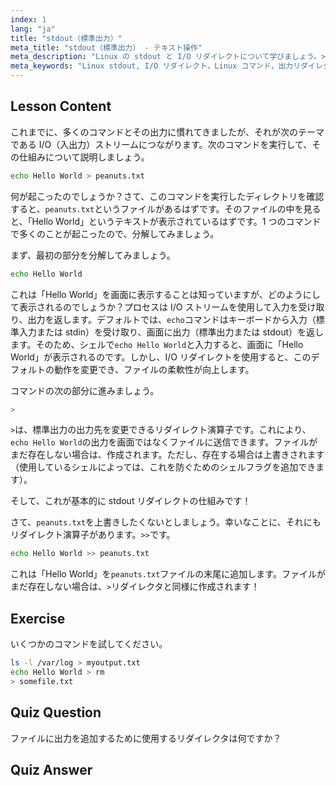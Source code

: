 ```yaml
---
index: 1
lang: "ja"
title: "stdout（標準出力）"
meta_title: "stdout（標準出力） - テキスト操作"
meta_description: "Linux の stdout と I/O リダイレクトについて学びましょう。>と>>演算子を使用してコマンド出力をファイルにリダイレクトする方法を理解します。今日から Linux の学習を始めましょう！"
meta_keywords: "Linux stdout, I/O リダイレクト，Linux コマンド，出力リダイレクト，Linux チュートリアル，初心者向け Linux, Linux ガイド，シェルスクリプト"
---
```


## Lesson Content

これまでに、多くのコマンドとその出力に慣れてきましたが、それが次のテーマである I/O（入出力）ストリームにつながります。次のコマンドを実行して、その仕組みについて説明しましょう。

```bash
echo Hello World > peanuts.txt
```

何が起こったのでしょうか？さて、このコマンドを実行したディレクトリを確認すると、`peanuts.txt`というファイルがあるはずです。そのファイルの中を見ると、「Hello World」というテキストが表示されているはずです。1 つのコマンドで多くのことが起こったので、分解してみましょう。

まず、最初の部分を分解してみましょう。

```bash
echo Hello World
```

これは「Hello World」を画面に表示することは知っていますが、どのようにして表示されるのでしょうか？プロセスは I/O ストリームを使用して入力を受け取り、出力を返します。デフォルトでは、`echo`コマンドはキーボードから入力（標準入力または stdin）を受け取り、画面に出力（標準出力または stdout）を返します。そのため、シェルで`echo Hello World`と入力すると、画面に「Hello World」が表示されるのです。しかし、I/O リダイレクトを使用すると、このデフォルトの動作を変更でき、ファイルの柔軟性が向上します。

コマンドの次の部分に進みましょう。

```bash
>
```

`>`は、標準出力の出力先を変更できるリダイレクト演算子です。これにより、`echo Hello World`の出力を画面ではなくファイルに送信できます。ファイルがまだ存在しない場合は、作成されます。ただし、存在する場合は上書きされます（使用しているシェルによっては、これを防ぐためのシェルフラグを追加できます）。

そして、これが基本的に stdout リダイレクトの仕組みです！

さて、`peanuts.txt`を上書きしたくないとしましょう。幸いなことに、それにもリダイレクト演算子があります。`>>`です。

```bash
echo Hello World >> peanuts.txt
```

これは「Hello World」を`peanuts.txt`ファイルの末尾に追加します。ファイルがまだ存在しない場合は、`>`リダイレクタと同様に作成されます！

## Exercise

いくつかのコマンドを試してください。

```bash
ls -l /var/log > myoutput.txt
echo Hello World > rm
> somefile.txt
```

## Quiz Question

ファイルに出力を追加するために使用するリダイレクタは何ですか？

## Quiz Answer

> >
